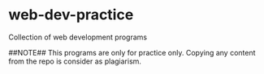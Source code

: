 # web-dev-practice
Collection of web development programs

##NOTE## This programs are only for practice only. Copying any content from the repo is consider as plagiarism.